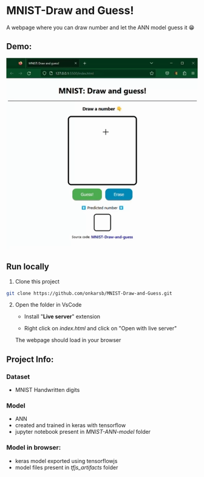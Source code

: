 # MNIST-Draw and Guess!

A webpage where you can draw number and let the ANN model guess it 😁

## Demo:

![Demo-MNIST-draw-and-guess](assets/Demo-MNIST-draw-and-guess.gif)


## Run locally

1. Clone this project

```bash
git clone https://github.com/onkarsb/MNIST-Draw-and-Guess.git
```

2. Open the folder in VsCode

    * Install "**Live server**" extension

    * Right click on *index.html* and click on "Open with live server"

    The webpage should load in your browser

## Project Info:

### Dataset
* MNIST Handwritten digits  

### Model
* ANN
* created and trained in keras with tensorflow
* jupyter notebook present in *MNIST-ANN-model* folder

### Model in browser: 
* keras model exported using tensorflowjs
* model files present in *tfjs_artifacts* folder
